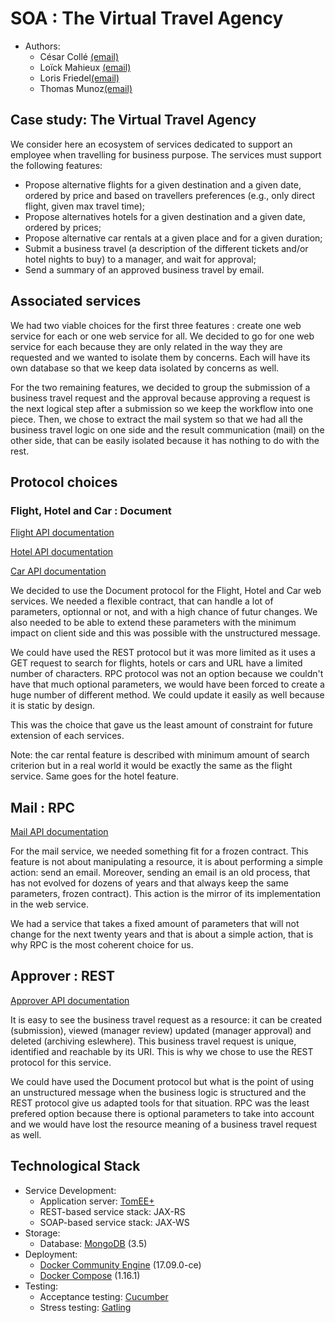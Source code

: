 # SOA : The Virtual Travel Agency

  * Authors: 
	+ César Collé [(email)](cesar.colle@etu.unice.fr)
	+ Loïck Mahieux [(email)](loick.mahieux@etu.unice.fr)
	+ Loris Friedel[(email)](loris.friedel@etu.unice.fr)
	+ Thomas Munoz[(email)](thomas.munoz@etu.unice.fr)

## Case study: The Virtual Travel Agency

We consider here an ecosystem of services dedicated to support an employee when travelling for business purpose. The services must support the following features:
 + Propose alternative flights for a given destination and a given date, ordered by price and based on travellers preferences (e.g., only direct flight, given max travel time);
 + Propose alternatives hotels for a given destination and a given date, ordered by prices;
 + Propose alternative car rentals at a given place and for a given duration;
 + Submit a business travel (a description of the different tickets and/or hotel nights to buy) to a manager, and wait for approval;
 + Send a summary of an approved business travel by email.

## Associated services

We had two viable choices for the first three features : create one web service for each or one web service for all.
We decided to go for one web service for each because they are only related in the way they are requested and we wanted to isolate them by concerns. Each will have its own database so that we keep data isolated by concerns as well. 

For the two remaining features, we decided to group the submission of a business travel request and the approval because approving a request is the next logical step after a submission so we keep the workflow into one piece.
Then, we chose to extract the mail system so that we had all the business travel logic on one side and the result communication (mail) on the other side, that can be easily isolated because it has nothing to do with the rest.

## Protocol choices

### Flight, Hotel and Car : Document

[Flight API documentation](services/flight/api.md)

[Hotel API documentation](services/hotel/api.md)

[Car API documentation](services/car/api.md)

We decided to use the Document protocol for the Flight, Hotel and Car web services.
We needed a flexible contract, that can handle a lot of parameters, optionnal or not, and with a high chance of futur changes. 
We also needed to be able to extend these parameters with the minimum impact on client side and this was possible with the unstructured message.

We could have used the REST protocol but it was more limited as it uses a GET request to search for flights, hotels or cars and URL have a limited number of characters.
RPC protocol was not an option because we couldn't have that much optional parameters, we would have been forced to create a huge number of different method. We could update it easily as well because it is static by design.

This was the choice that gave us the least amount of constraint for future extension of each services.

Note: the car rental feature is described with minimum amount of search criterion but in a real world it would be exactly the same as the flight service. Same goes for the hotel feature.

## Mail : RPC

[Mail API documentation](services/mail/api.md)

For the mail service, we needed something fit for a frozen contract.
This feature is not about manipulating a resource, it is about performing a simple action: send an email.
Moreover, sending an email is an old process, that has not evolved for dozens of years and that always keep the same parameters, frozen contract).
This action is the mirror of its implementation in the web service.

We had a service that takes a fixed amount of parameters that will not change for the next twenty years and that is about a simple action, that is why RPC is the most coherent choice for us.

## Approver : REST

[Approver API documentation](services/approver/api.md)

It is easy to see the business travel request as a resource: it can be created (submission), viewed (manager review) updated (manager approval) and deleted (archiving eslewhere).
This business travel request is unique, identified and reachable by its URI.
This is why we chose to use the REST protocol for this service.

We could have used the Document protocol but what is the point of using an unstructured message when the business logic is structured and the REST protocol give us adapted tools for that situation.
RPC was the least prefered option because there is optional parameters to take into account and we would have lost the resource meaning of a business travel request as well.

## Technological Stack

  * Service Development: 
    * Application server: [TomEE+](http://openejb.apache.org/apache-tomee.html)
    * REST-based service stack: JAX-RS
    * SOAP-based service stack: JAX-WS
  * Storage: 
    * Database: [MongoDB](https://www.mongodb.com) (3.5)
  * Deployment: 
    * [Docker Community Engine](https://www.docker.com/community-edition) (17.09.0-ce)
    * [Docker Compose](https://docs.docker.com/compose/) (1.16.1)
  * Testing:
    * Acceptance testing: [Cucumber](https://cucumber.io/) 
    * Stress testing: [Gatling](http://gatling.io/)


